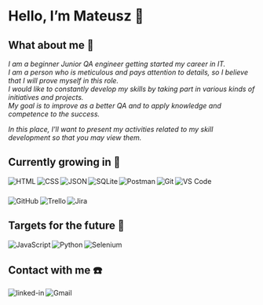 # Hello, I’m Mateusz :wave: 

## What about me :eyes: 

*I am a beginner Junior QA engineer getting started my career in IT.<br>
I am a person who is meticulous and pays attention to details, so I believe that I will prove myself in this role.<br> 
I would like to constantly develop my skills by taking part in various kinds of initiatives and projects.<br>
My goal is to improve as a better QA and to apply knowledge and competence to the success.<br>*

*In this place, I'll want to present my activities related to my skill development so that you may view them.*

## Currently growing in :seedling:
<img align="left" alt="HTML" src="https://img.shields.io/badge/HTML5-E34F26?style=for-the-badge&logo=html5&logoColor=white"/>
<img align="left" alt="CSS" src="https://img.shields.io/badge/CSS3-1572B6?style=for-the-badge&logo=css3&logoColor=white"/>
<img align="left" alt="JSON" src="https://img.shields.io/badge/json-5E5C5C?style=for-the-badge&logo=json&logoColor=white"/>
<img align="left" alt="SQLite" src="https://img.shields.io/badge/SQLite-07405E?style=for-the-badge&logo=sqlite&logoColor=white"/>
<img align="left" alt="Postman" src="https://img.shields.io/badge/Postman-FF6C37?style=for-the-badge&logo=postman&logoColor=white"/>
<img align="left" alt="Git" src="https://img.shields.io/badge/git-%23F05033.svg?style=for-the-badge&logo=git&logoColor=white"/>
<img align="left" alt="VS Code" src="https://img.shields.io/badge/VSCode-0078D4?style=for-the-badge&logo=visual%20studio%20code&logoColor=white"/> 

<br>

###
<img align="left" alt="GitHub" src="https://img.shields.io/badge/GitHub-100000?style=for-the-badge&logo=github&logoColor=white"/>
<img align="left" alt="Trello" src="https://img.shields.io/badge/Trello-%23026AA7.svg?style=for-the-badge&logo=Trello&logoColor=white"/>
<img align="left" alt="Jira" src="https://img.shields.io/badge/jira-%230A0FFF.svg?style=for-the-badge&logo=jira&logoColor=white"/>

<br>

## Targets for the future :mag_right:

<img align="left" alt="JavaScript" src="https://img.shields.io/badge/JavaScript-323330?style=for-the-badge&logo=javascript&logoColor=F7DF1E" />
<img align="left" alt="Python" src="https://img.shields.io/badge/Python-FFD43B?style=for-the-badge&logo=python&logoColor=blue" />
<img align="left" alt="Selenium" src="https://img.shields.io/badge/Selenium-43B02A?style=for-the-badge&logo=Selenium&logoColor=white" /> <br>

## Contact with me :phone:

[<img align="left" alt="linked-in" src="https://img.shields.io/badge/linkedin-%230077B5.svg?&style=for-the-badge&logo=linkedin&logoColor=white" />](https://www.linkedin.com/in/mateuszhausner/)
[<img align="left" alt="Gmail" src="https://img.shields.io/badge/Gmail-D14836?style=for-the-badge&logo=gmail&logoColor=white" />](mailto:Mateuszqualitytest@gmail.com)
<br>
